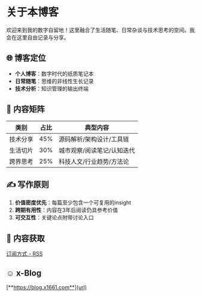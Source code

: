 # 关于本博客

欢迎来到我的数字自留地！这里融合了生活随笔、日常杂谈与技术思考的空间。我会在这里自由记录与分享。

## 🌐 博客定位

- **个人博客**：数字时代的纸质笔记本
- **日常随笔**：思维的非线性生长记录
- **技术分析**：知识管理的输出终端

## 📂 内容矩阵

| 类别        | 占比   | 典型内容                  |
|-------------|--------|---------------------------|
| 技术分享    | 45%    | 源码解析/架构设计/工具链   |
| 生活切片    | 30%    | 城市观察/阅读笔记/认知迭代 |
| 跨界思考    | 25%    | 科技人文/行业趋势/方法论  |

## ✍️ 写作原则

1. **价值密度优先**：每篇至少包含一个可复用的insight
2. **跨期有用性**：内容在3年后阅读仍具参考价值
3. **可交互性**：关键论点附带讨论入口

## 🔗 内容获取

[订阅方式 - RSS](https://blog.x1661.com/rss.xml)

## ☺️ x-Blog
[**https://blog.x1661.com**](url)